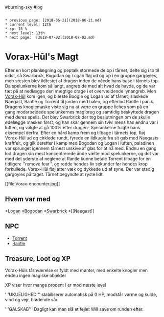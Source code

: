 #burning-sky #log

```ad-info

* previous page: [2018-06-21](2018-06-21.md)
* current level: 12th
* xp: 15 %
* next level: 13th
* next page:  [2018-07-02](2018-07-02.md) 
```

# Vorax-Hûl's Magt 
Efter en kort planlægning og peptalk stormede de op i tårnet, delte sig i to til sidst, så Swarbrick, Bogodan og Logan fløj ud og op i en gruppe gargoyles, men sresten blev ildtestet af dragen inden de nåede hans base i tårnets top. Da spelunkerne kom så langt, angreb de med alt hvad de havde, og de var tæt på at nedlægge den mægtige drage i et overvældende lynangreb. Men [Vorax-Hûl](Vorax-Hûl.md) kom igen, og blæste Boogie og Logan ud af tårnet, slaskede Naegast, Rantle og Torrent til jorden med halen, og efterlod Rantle i panik. Dragens knoglemaske viste sig nu at være en gruppe liches som på en gang modarbejdede spelunkernes magibrug og samtidig beskyttede dragen med deres spells. Det blev Swarbrick der tog beslutningen om de skulle ødelægge masken først, og han skar gennem sin tvivl mens han endnu var i luften, og valgte at gå 100% efter dragen- Spelunkerne fulgte hans eksempel derfra. Efter en hård kamp frem og tilbage i tårnets top, fløj Vorax-Hül ud og cirklede rundt, fyrede en ildkugle fra sit gab mod Naegasts kraftfelt, og gik derefter i kamp med Bogodan og Logan i luften, paladinen var sprunget igennem tårnest urskive af glas for at nå med. Endnu en gang lod dragen sin mest koncentrerede ånde vælte mod spelunkerne, og det var med det yderste af neglene at Rantle kunne betale Torrent tilbage for en tidligere ''remove fear'', og redde hendes liv sekunder før hendes krop forkullede. Vorax-Hül fløj atter væk og dykkede ud af syne. Der var stadig gargoyles på taget. Tårnet begyndte at ryste lidt.
[[file:Vorax-encounter.jpg]]
## Hvem var med 
*[Logan](Logan.md)
*[Bogodan](Bogodan.md)
*[Swarbrick](Swarbrick%20Everwood.md)
*[[Naegast]]
## NPC 
* [Torrent](Torrent.md)
* [Rantle](Rantle.md)
## Treasure, Loot og XP 
Vorax-Hüls tårnværelse er fyldt med mønter, med enkelte knogler men endnu ingen magiske objekter
XP viser hvor mange procent I er mod næste level
'''UKUELIGHED''' stabiliserer automatisk på 0 HP, modstår varme og kulde, vind og vejr, blødende sår.
'''GALSKAB''' Dagligt kan man slå et fejlet Will save om runden efter.
